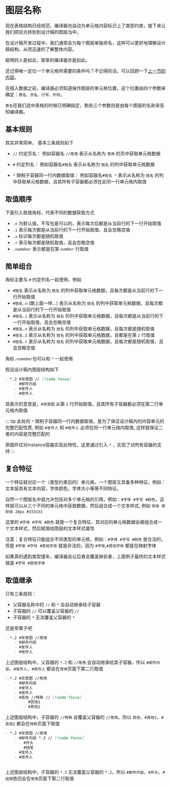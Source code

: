 # 图层名称

现在表格结构已经规范，编译器也自动为单元格内容标识上了类型约束，接下来让我们把目光转到到设计稿的图层当中。

在设计稿开发过程中，我们通常会为每个图层单独命名，这样可以更好地理解设计稿结构，从而迅速的了解整体内容。

聪明的人是如此，笨笨的编译器亦是如此。

还记得唯一定位一个单元格所需要的条件吗？不记得的话，可以回顾一下[上一节的内容](../advance/table)。

在插入数据之前，编译器必须知道操作图层的单元格位置，这个位置由四个参数来确定：`表名、页名、行号、列号`。

`表名`在我们选中表格的时候已明确指定，剩余三个参数则是由每个图层的名称来告知编译器。

## 基本规则

其实非常简单， 基本三条规则如下

- `//` 约定页名： 例如容器名 `//常用` 表示从名称为 `常用` 的页中获取单元格数据

- `#` 约定列名： 例如容器名`#姓名` 表示从名称为 `姓名` 的列中获取单元格数据

-  `*` 限制子容器同一行内数据取值： 例如容器名`#姓名 *` 表示从名称为 `姓名` 的列中获取单元格数据，且其所有子容器都必须在此同一行单元格内取值

## 取值顺序

下面引入取值角标，代表不同的数据获取方式
- `.n` 为默认值，不写也是可以的，表示每次后都是从当前行的下一行开始取值
- `.i` 表示每次都是从当前行的下一行开始取值，且会忽略空值
- `.x` 标识每次都是随机取值
- `.r` 表示每次都是随机取值，且会忽略空值
- `.numeber` 表示都是在第 `number` 行取值

## 简单组合

角标主要与 `#` 约定列名一起使用，例如 

- `#姓名` 表示从名称为 `姓名` 的列中获取单元格数据，且每次都是从当前行的下一行开始取值
- `#姓名.n` (跟上面一样...) 表示从名称为 `姓名` 的列中获取单元格数据，且每次都是从当前行的下一行开始取值
- `#姓名.i` 表示从名称为 `姓名` 的列中获取单元格数据，且每次都是从当前行的下一行开始取值，且会忽略空值
- `#姓名.x` 表示从名称为 `姓名` 的列中获取单元格数据，且每次都是随机取值
- `#姓名.2` 表示从名称为 `姓名` 的列中获取单元格数据，且都是在第 `2` 行取值
- `#姓名.r` 表示从名称为 `姓名` 的列中获取单元格数据，且每次都是随机取值，且会忽略空值

角标`.numeber`也可以和 `*` 一起使用

假设设计稿内图层结构如下
```md
- *.2 #背景图 // [!code focus]
    - #邮件内容
    - #发件人
    - #收件人
```
其表示的意思是，`#背景图` 从第 `2` 行开始取值，且其所有子容器都必须在第二行单元格内取值

::: tip
此处的 `*` 限制子容器同一行内数据取值，是为了保证设计稿内的内容单元的完整匹配性质, 例如 `#发件人` 和 `#收件人` 必须在同一行单元格内取值, 这样就保证二者的内容是完整匹配的

原插件仅对instance容器实现此特性，这里通过引入 `*` ，实现了对所有容器的支持
:::


## 复合特征

一个特征就对应一个（类型约束后的）单元格，一个图层又具备多种特征，例如：文本层具有文本内容，字体颜色，字体大小等等不同特征。

自然一个图层名中就允许包括对多个单元格的引用，例如：`#字体 #字号 #颜色`，这样就可以从三个不同的单元格中获取数据，然后组合成一个文本样式, 例如 `宋体 常规体 20px #333333`

这里的 `#字体 #字号 #颜色` 就是一个复合特征，其对应的单元格数据会被组合成一个文本样式，然后赋值给图层的文本样式属性

注意：复合特征只能组合不同类型的单元格，例如：`#字体 #字号 #颜色` 是合法的，但是 `#字体 #字号 #其他字体` 就是非法的，因为 `#字体`,`#其他字体` 都是在映射字体

如果真的遇到类型撞车，编译器会让后者会覆盖掉前者，上面例子最终的文本样式就是 `#字号 #其他字体`


## 取值继承

只有三条规则：

- 父容器名称中的 `//` 和 `*` 会自动继承给子容器
- 子容器的 `//` 可以覆盖父容器的 `//`
- 子容器的 `*` 无法覆盖父容器的 `*`

还是举栗子吧

```markdown
- *.2 #背景图 //常用
    - #邮件内容
    - #发件人
    - #收件人
```
上述图层结构中，父容器的 `*.2` 和 `//常用` 会自动继承给其子容器，所以 `#邮件内容`、`#发件人`、`#收件人` 都会在`常用`页面下第二行取值



```markdown
- *.2 #背景图 //常用
    - #邮件内容
    - #发件人 
    - #收件人
    - #其他 //特殊 // [!code focus]
        - #其他1
        - #其他2
```

上述图层结构中，子容器的 `//特殊` 会覆盖父容器的 `//常用`，所以 `其他`、`#其他1`、`#其他2` 都会在`特殊`页面下取值

```markdown
- *.2 #背景图 //常用
    - #邮件内容 *.3 // [!code focus]
      - #开头
      - #结尾
    - #发件人 
    - #收件人
    
```
上述图层结构中，子容器的 `*.3` 无法覆盖父容器的 `*.2`，所以 `#邮件内容`、`#开头`、`#结尾`依旧会在`常用`页面下第二行取值













